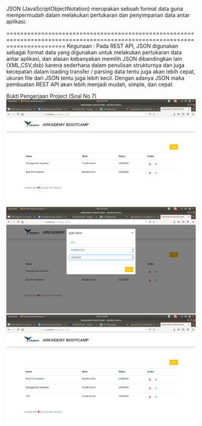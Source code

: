 JSON (JavaScriptObjectNotation) merupakan sebuah format data guna mempermudah dalam melakukan pertukaran dan penyimpanan data antar aplikasi.

=============================================================================================================================
Kegunaan :
Pada REST API, JSON digunakan sebagai format data yang digunakan untuk melakukan pertukaran data antar aplikasi, dan alasan kebanyakan memilih JSON dibandingkan lain (XML,CSV,dsb) karena sederhana dalam penulisan strukturnya dan juga kecepatan dalam loading transfer / parsing data tentu juga akan lebih cepat, ukuran file dari JSON tentu juga lebih kecil. Dengan adanya JSON maka pembuatan REST API akan lebih menjadi mudah, simple, dan cepat.

Bukti Pengerjaan Project (Soal No 7) 
![alt text](https://raw.githubusercontent.com/budiprihhastomo/Arkademy_Answer/master/bukti-1.png)
![alt text](https://raw.githubusercontent.com/budiprihhastomo/Arkademy_Answer/master/bukti-2.png)
![alt text](https://raw.githubusercontent.com/budiprihhastomo/Arkademy_Answer/master/bukti-3.png)
